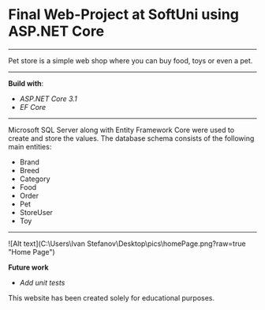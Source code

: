 # Final Web-Project at SoftUni using ASP.NET Core

---

 Pet store is a simple web shop where you can buy food, toys or even a pet. 

---

**Build with**:

* *ASP.NET Core 3.1*
* *EF Core*


---


Microsoft SQL Server along with Entity Framework Core were used to create and store the values. The database schema consists of the following main entities:

 * Brand
 * Breed
 * Category
 * Food
 * Order 
 * Pet
 * StoreUser
 * Toy


---
![Alt text](C:\Users\Ivan Stefanov\Desktop\pics\homePage.png?raw=true "Home Page")


**Future work**

* *Add unit tests*


This website has been created solely for educational purposes.